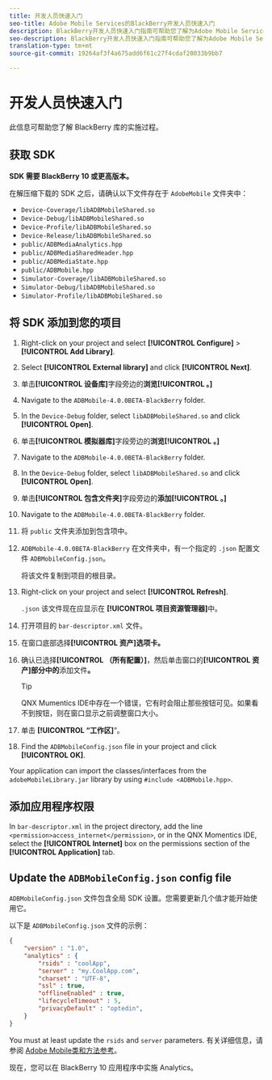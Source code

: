 ```yaml
---
title: 开发人员快速入门
seo-title: Adobe Mobile Services的BlackBerry开发人员快速入门
description: BlackBerry开发人员快速入门指南可帮助您了解为Adobe Mobile Services实施BlackBerry库的过程。
seo-description: BlackBerry开发人员快速入门指南可帮助您了解为Adobe Mobile Services实施BlackBerry库的过程。
translation-type: tm+mt
source-git-commit: 19264af3f4a675add6f61c27f4cdaf20033b9bb7

---
```



# 开发人员快速入门

此信息可帮助您了解 BlackBerry 库的实施过程。

## 获取 SDK

**SDK 需要 BlackBerry 10 或更高版本。**

在解压缩下载的 SDK 之后，请确认以下文件存在于 `AdobeMobile` 文件夹中：

* `Device-Coverage/libADBMobileShared.so`
* `Device-Debug/libADBMobileShared.so`
* `Device-Profile/libADBMobileShared.so`
* `Device-Release/libADBMobileShared.so`
* `public/ADBMediaAnalytics.hpp`
* `public/ADBMediaSharedHeader.hpp`
* `public/ADBMediaState.hpp`
* `public/ADBMobile.hpp`
* `Simulator-Coverage/libADBMobileShared.so`
* `Simulator-Debug/libADBMobileShared.so`
* `Simulator-Profile/libADBMobileShared.so`

## 将 SDK 添加到您的项目

1. Right-click on your project and select **[!UICONTROL Configure]** &gt; **[!UICONTROL Add Library]**.
1. Select **[!UICONTROL External library]** and click **[!UICONTROL Next]**.
1. 单击&#x200B;**[!UICONTROL 设备库]**&#x200B;字段旁边的&#x200B;**浏览[!UICONTROL 。]**
1. Navigate to the `ADBMobile-4.0.0BETA-BlackBerry` folder.
1. In the `Device-Debug` folder, select `libADBMobileShared.so` and click **[!UICONTROL Open]**.
1. 单击&#x200B;**[!UICONTROL 模拟器库]**&#x200B;字段旁边的&#x200B;**浏览[!UICONTROL 。]**
1. Navigate to the `ADBMobile-4.0.0BETA-BlackBerry` folder.
1. In the `Device-Debug` folder, select `libADBMobileShared.so` and click **[!UICONTROL Open]**.
1. 单击&#x200B;**[!UICONTROL 包含文件夹]**&#x200B;字段旁边的&#x200B;**添加[!UICONTROL 。]**
1. Navigate to the `ADBMobile-4.0.0BETA-BlackBerry` folder.
1. 将 `public` 文件夹添加到包含项中。
1. `ADBMobile-4.0.0BETA-BlackBerry` 在文件夹中，有一个指定的 `.json` 配置文件 `ADBMobileConfig.json`。

   将该文件复制到项目的根目录。
1. Right-click on your project and select **[!UICONTROL Refresh]**.

   `.json` 该文件现在应显示在 **[!UICONTROL 项目资源管理器]**&#x200B;中。
1. 打开项目的 `bar-descriptor.xml` 文件。
1. 在窗口底部选择&#x200B;**[!UICONTROL 资产]选项卡。**
1. 确认已选择&#x200B;**[!UICONTROL （所有配置）]**，然后单击窗口的&#x200B;**[!UICONTROL 资产]部分中的**&#x200B;添加文件&#x200B;**。**
   >[!TIP]
   >
   >QNX Mumentics IDE中存在一个错误，它有时会阻止那些按钮可见。如果看不到按钮，则在窗口显示之前调整窗口大小。

1. 单击 **[!UICONTROL “工作区]**”。
1. Find the `ADBMobileConfig.json` file in your project and click **[!UICONTROL OK]**.

Your application can import the classes/interfaces from the `adobeMobileLibrary.jar` library by using `#include <ADBMobile.hpp>`.

## 添加应用程序权限

In `bar-descriptor.xml` in the project directory, add the line `<permission>access_internet</permission>`, or in the QNX Momentics IDE, select the **[!UICONTROL Internet]** box on the permissions section of the **[!UICONTROL Application]** tab.

## Update the `ADBMobileConfig.json` config file

`ADBMobileConfig.json` 文件包含全局 SDK 设置。您需要更新几个值才能开始使用它。

以下是 `ADBMobileConfig.json` 文件的示例：

```json
{
    "version" : "1.0",
    "analytics" : {
        "rsids" : "coolApp",
        "server" : "my.CoolApp.com",
        "charset" : "UTF-8",
        "ssl" : true,
        "offlineEnabled" : true,
        "lifecycleTimeout" : 5,
        "privacyDefault" : "optedin",
    }
}
```

You must at least update the `rsids` and `server` parameters. 有关详细信息，请参阅 [Adobe Mobile类和方法参考](/help/blackberry/methods.md)。

现在，您可以在 BlackBerry 10 应用程序中实施 Analytics。
